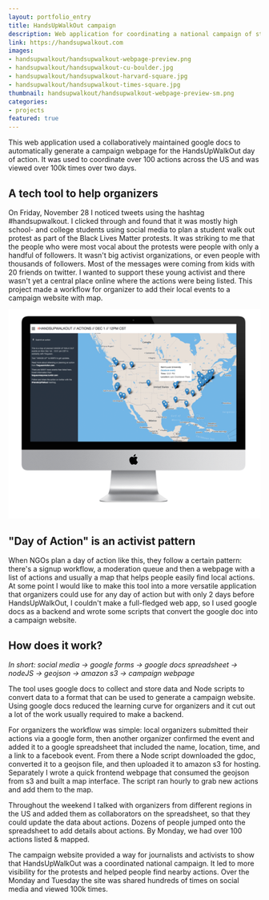 ```yaml
---
layout: portfolio_entry
title: HandsUpWalkOut campaign
description: Web application for coordinating a national campaign of student walk-out protests
link: https://handsupwalkout.com
images:
- handsupwalkout/handsupwalkout-webpage-preview.png
- handsupwalkout/handsupwalkout-cu-boulder.jpg
- handsupwalkout/handsupwalkout-harvard-square.jpg
- handsupwalkout/handsupwalkout-times-square.jpg
thumbnail: handsupwalkout/handsupwalkout-webpage-preview-sm.png
categories:
- projects
featured: true
---
```


This web application used a collaboratively maintained google docs to automatically generate a campaign webpage for the HandsUpWalkOut day of action. It was used to coordinate over 100 actions across the US and was viewed over 100k times over two days.

## A tech tool to help organizers
On Friday, November 28 I noticed tweets using the hashtag #handsupwalkout. I clicked through and found that it was mostly high school- and college students using social media to plan a student walk out protest as part of the Black Lives Matter protests. It was striking to me that the people who were most vocal about the protests were people with only a handful of followers. It wasn't big activist organizations, or even people with thousands of followers. Most of the messages were coming from kids with 20 friends on twitter. I wanted to support these young activist and there wasn't yet a central place online where the actions were being listed. This project made a workflow for organizer to add their local events to a campaign website with map.

![](/assets/img/projects/handsupwalkout/handsupwalkout-webpage-preview.png "HandsUpWalkOut campaign site")

## "Day of Action" is an activist pattern
When NGOs plan a day of action like this, they follow a certain pattern: there's a signup workflow, a moderation queue and then a webpage with a list of actions and usually a map that helps people easily find local actions. At some point I would like to make this tool into a more versatile application that organizers could use for any day of action but with only 2 days before HandsUpWalkOut, I couldn't make a full-fledged web app, so I used google docs as a backend and wrote some scripts that convert the google doc into a campaign website.

## How does it work?

*In short: social media → google forms → google docs spreadsheet → nodeJS → geojson → amazon s3 → campaign webpage*

The tool uses google docs to collect and store data and Node scripts to convert data to a format that can be used to generate a campaign website. Using google docs reduced the learning curve for organizers and it cut out a lot of the work usually required to make a backend.

For organizers the workflow was simple: local organizers submitted their actions via a google form, then another organizer confirmed the event and added it to a google spreadsheet that included the name, location, time, and a link to a facebook event. From there a Node script downloaded the gdoc, converted it to a geojson file, and then uploaded it to amazon s3 for hosting. Separately I wrote a quick frontend webpage that consumed the geojson from s3 and built a map interface. The script ran hourly to grab new actions and add them to the map.

Throughout the weekend I talked with organizers from different regions in the US and added them as collaborators on the spreadsheet, so that they could update the data about actions. Dozens of people jumped onto the spreadsheet to add details about actions. By Monday, we had over 100 actions listed & mapped.

The campaign website provided a way for journalists and activists to show that HandsUpWalkOut was a coordinated national campaign. It led to more visibility for the protests and helped people find nearby actions. Over the Monday and Tuesday the site was shared hundreds of times on social media and viewed 100k times.
